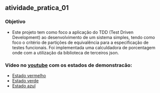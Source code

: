 ## atividade_pratica_01

### Objetivo

* Este projeto tem como foco a aplicação do TDD (Test Driven Development) ao desenvolvimento de um sistema simples, tendo como foco o critério de partições de
  equivalência para a especificação de testes funcionais. Foi implementada uma calculdadora de porcentagem onde com a utilização da biblioteca de terceiros json.

### Vídeo no [youtube](https://youtu.be/N8nv_OZe5q0) com os estados de demonstracão:

* [Estado vermelho](https://youtu.be/N8nv_OZe5q0?t=247)
* [Estado verde](https://youtu.be/N8nv_OZe5q0?t=316)
* [Estado azul](https://youtu.be/N8nv_OZe5q0?t=361)
